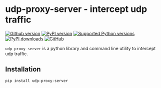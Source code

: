 # udp-proxy-server - intercept udp traffic

[![Github version](https://img.shields.io/github/v/release/manfred-kaiser/udp-proxy-server?label=github&logo=github)](https://github.com/manfred-kaiser/udp-proxy-server/releases)
[![PyPI version](https://img.shields.io/pypi/v/udp-proxy-server.svg?logo=pypi&logoColor=FFE873)](https://pypi.org/project/udp-proxy-server/)
[![Supported Python versions](https://img.shields.io/pypi/pyversions/udp-proxy-server.svg?logo=python&logoColor=FFE873)](https://pypi.org/project/udp-proxy-server/)
[![PyPI downloads](https://pepy.tech/badge/udp-proxy-server/week)](https://pepy.tech/project/udp-proxy-server/week)
[![GitHub](https://img.shields.io/github/license/manfred-kaiser/udp-proxy-server.svg)](LICENSE)


`udp-proxy-server` is a python library and command line utility to intercept udp traffic.


## Installation

`pip install udp-proxy-server`
